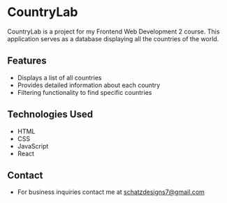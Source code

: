 # CountryLab

CountryLab is a project for my Frontend Web Development 2 course. This application serves as a database displaying all the countries of the world.

## Features

- Displays a list of all countries
- Provides detailed information about each country
- Filtering functionality to find specific countries

## Technologies Used

- HTML
- CSS
- JavaScript
- React

## Contact

- For business inquiries contact me at schatzdesigns7@gmail.com
